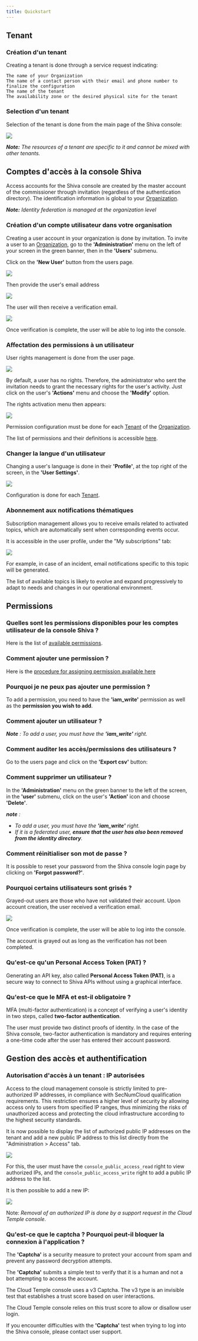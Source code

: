 ```yaml
---
title: Quickstart
---
```


## Tenant

### Création d'un tenant

Creating a tenant is done through a service request indicating:

    The name of your Organization
    The name of a contact person with their email and phone number to finalize the configuration
    The name of the tenant
    The availability zone or the desired physical site for the tenant


### Selection d'un tenant

Selection of the tenant is done from the main page of the Shiva console:

![](images/shiva_tenant.png)


*__Note:__ The resources of a tenant are specific to it and cannot be mixed with other tenants.*



## Comptes d'accès à la console Shiva

Access accounts for the Shiva console are created by the master account of the commissioner through invitation (regardless of the authentication directory).
The identification information is global to your [Organization](concepts.md#organisations).

*__Note:__ Identity federation is managed at the organization level*

### Création d'un compte utilisateur dans votre organisation

Creating a user account in your organization is done by invitation. To invite a user to an [Organization](concepts.md#organisations), go to the __'Administration'__ menu on the left of your screen in the green banner, then in the __'Users'__ submenu.  

Click on the __'New User'__ button from the users page. 

![](images/shiva_onboard_003.png)

Then provide the user's email address 

![](images/shiva_onboard_004.png)

The user will then receive a verification email.  

![](images/shiva_onboard_001.png)

Once verification is complete, the user will be able to log into the console.

### Affectation des permissions à un utilisateur

User rights management is done from the user page.

![](images/shiva_onboard_003.png)

By default, a user has no rights. Therefore, the administrator who sent the invitation needs to grant the necessary rights for the user's activity. Just click on the user's __'Actions'__ menu and choose the __'Modify'__ option.  

The rights activation menu then appears:

![](images/shiva_onboard_005.png)

Permission configuration must be done for each [Tenant](concepts.md#tenants) of the
[Organization](concepts.md#organisations).

The list of permissions and their definitions is accessible [here](#permissions).

### Changer la langue d'un utilisateur

Changing a user's language is done in their __'Profile'__, at the top right of the screen, in the __'User Settings'__.

![](images/shiva_profil_006.png)

Configuration is done for each [Tenant](concepts.md#tenants).

### Abonnement aux notifications thématiques

Subscription management allows you to receive emails related to activated topics, which are automatically sent when corresponding events occur.

It is accessible in the user profile, under the "My subscriptions" tab:

![](images/shiva_profil_007.png)

 For example, in case of an incident, email notifications specific to this topic will be generated.

The list of available topics is likely to evolve and expand progressively to adapt to needs and changes in our operational environment.


## Permissions

### Quelles sont les permissions disponibles pour les comptes utilisateur de la console Shiva ?

Here is the list of [available permissions](#permissions).

### Comment ajouter une permission ?

Here is the [procedure for assigning permission available here](#permissions)

### Pourquoi je ne peux pas ajouter une permission ?

To add a permission, you need to have the __'iam_write'__ permission as well as the __permission you wish to add__.

### Comment ajouter un utilisateur ?

*__Note__ : To add a user, you must have the __'iam_write'__ right.*

### Comment auditer les accès/permissions des utilisateurs ?

Go to the users page and click on the __'Export csv'__ button:

### Comment supprimer un utilisateur ?

In the __'Administration'__ menu on the green banner to the left of the screen, in the __'user'__ submenu, click on the user's __'Action'__ icon and choose __'Delete'__.

*__note__ :*
- *To add a user, you must have the __'iam_write'__ right.*
- *If it is a federated user, __ensure that the user has also been removed from the identity directory__.*

### Comment réinitialiser son mot de passe ?
It is possible to reset your password from the Shiva console login page by clicking on __'Forgot password?'__.

### Pourquoi certains utilisateurs sont grisés ?
Grayed-out users are those who have not validated their account. Upon account creation, the user received a verification email.  

![](../../console/images/shiva_onboard_001.png)

Once verification is complete, the user will be able to log into the console.  

The account is grayed out as long as the verification has not been completed.

### Qu'est-ce qu'un Personal Access Token (PAT) ?

Generating an API key, also called __Personal Access Token (PAT)__, 
is a secure way to connect to Shiva APIs without using a graphical interface. 

### Qu'est-ce que le MFA et est-il obligatoire ?
MFA (multi-factor authentication) is a concept of verifying a user's identity in two steps, called __two-factor authentication__.

The user must provide two distinct proofs of identity. In the case of the Shiva console, two-factor authentication is mandatory and requires entering a one-time code after the user has entered their account password. 


## Gestion des accès et authentification

### Autorisation d'accès à un tenant : IP autorisées

Access to the cloud management console is strictly limited to pre-authorized IP addresses, in compliance with SecNumCloud qualification requirements. This restriction ensures a higher level of security by allowing access only to users from specified IP ranges, thus minimizing the risks of unauthorized access and protecting the cloud infrastructure according to the highest security standards.

It is now possible to display the list of authorized public IP addresses on the tenant and add a new public IP address to this list directly from the "Administration > Access" tab. 

![](images/shiva_ip_access_management_01.png)

For this, the user must have the `console_public_access_read` right to view authorized IPs, and the `console_public_access_write` right to add a public IP address to the list.

It is then possible to add a new IP:

![](images/shiva_ip_access_management_02.png)

Note: *Removal of an authorized IP is done by a support request in the Cloud Temple console.*

### Qu'est-ce que le captcha ? Pourquoi peut-il bloquer la connexion à l'application ?
The __'Captcha'__ is a security measure to protect your account from spam and prevent any password decryption attempts.

The __'Captcha'__ submits a simple test to verify that it is a human and not a bot attempting to access the account. 

The Cloud Temple console uses a v3 Captcha. The v3 type is an invisible test that establishes a trust score based on user interactions. 

The Cloud Temple console relies on this trust score to allow or disallow user login. 

If you encounter difficulties with the __'Captcha'__ test when trying to log into the Shiva console, please contact user support.
